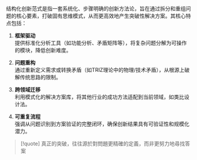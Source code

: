 结构化创新范式是指一套系统化、步骤明确的创新方法论，旨在通过拆分和重组问题的核心要素，打破固有思维模式，从而更高效地产生突破性解决方案。其核心特点包括：

1. **框架驱动**  
    提供标准化分析工具（如功能分析、矛盾矩阵等），将复杂问题分解为可操作的模块，降低创新难度。
    
2. **问题重构**  
    通过重新定义需求或转换矛盾（如TRIZ理论中的物理/技术矛盾），从根源上破解传统思路的限制。
    
3. **跨领域迁移**  
    利用模式化的解决方案库，将其他行业的成功方法适配到当前领域，如类比设计法。
    
4. **可重复流程**  
    强调从问题识别到方案验证的完整闭环，确保创新结果具有可验证性和规模化潜力。
    

>[!quote] 
>真正的突破，往往源於對問題更精確的定義，而非更努力地尋找答案